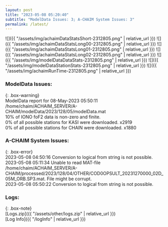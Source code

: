 ```yaml
---
layout: post
title: "2023-05-08 05:20:40"
subtitle: "ModelData Issues: 3; A-CHAIM System Issues: 3"
permalink: /latest/
---
```


![]({{ "/assets/img/achaimDataStatsShort-2312805.png" | relative_url }})
![]({{ "/assets/img/achaimDataStatsLong00-2312805.png" | relative_url }})
![]({{ "/assets/img/achaimDataStatsLong01-2312805.png" | relative_url }})
![]({{ "/assets/img/achaimDataStatsLong02-2312805.png" | relative_url }})
![]({{ "/assets/img/modelDataDataStats-2312805.png" | relative_url }})
![]({{ "/assets/img/modelDataStationStats-2312805.png" | relative_url }})
![]({{ "/assets/img/achaimRunTime-2312805.png" | relative_url }})


### ModelData Issues:  
  
{: .box-warning}  
 ModelData report for 08-May-2023 05:50:11   
 /home/chaim/ACHAIM_SERVER/A-CHAIM/modelData/2023/128/05/modelData.mat   
 10% of IONO foF2 data is non-zero and finite.   
 0% of all possible stations for KASI were downloaded. x2919   
 0% of all possible stations for CHAIN were downloaded. x1880   
  
### A-CHAIM System Issues:  
  
{: .box-error}  
2023-05-08 04:50:16 Conversion to logical from string is not possible.  
2023-05-08 05:11:34 Unable to read MAT-file /home/chaim/ACHAIM_SERVER/A-CHAIM/processed/2023/128/04/OTHER/COD0OPSULT_20231270000_02D_05M_ORB.SP3.mat. File might be corrupt.  
2023-05-08 05:50:22 Conversion to logical from string is not possible.  

### Logs:  
  
{: .box-note}  
[Logs.zip]({{ "/assets/other/logs.zip" | relative_url }})  
[Log Info]({{ "/logInfo" | relative_url }})  
